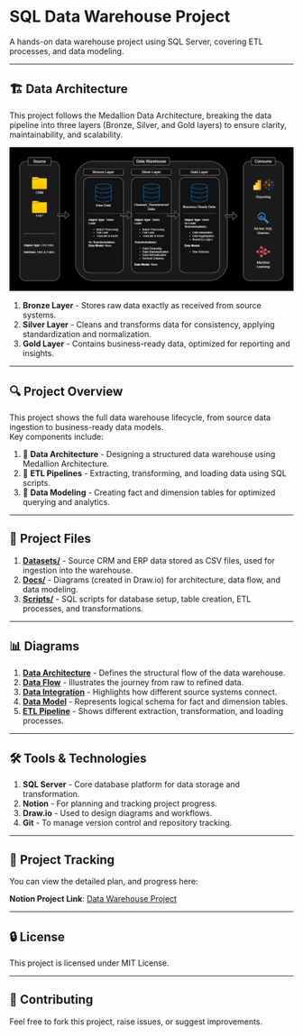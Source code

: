 # SQL Data Warehouse Project
A hands-on data warehouse project using SQL Server, covering ETL processes, and data modeling.

---

## 🏗️ Data Architecture
This project follows the Medallion Data Architecture, breaking the data pipeline into three layers (Bronze, Silver, and Gold layers) to ensure clarity, maintainability, and scalability.

![data architecture](https://github.com/k178412/sql-data-warehouse-project/blob/main/docs/data%20architecture.png)

1. **Bronze Layer** - Stores raw data exactly as received from source systems.
2. **Silver Layer** - Cleans and transforms data for consistency, applying standardization and normalization.
3. **Gold Layer** - Contains business-ready data, optimized for reporting and insights.

---

## 🔍 Project Overview
This project shows the full data warehouse lifecycle, from source data ingestion to business-ready data models.  
Key components include:

1. 🧱 **Data Architecture** - Designing a structured data warehouse using Medallion Architecture.
2. 🔄 **ETL Pipelines** - Extracting, transforming, and loading data using SQL scripts.
3. 🧮 **Data Modeling** - Creating fact and dimension tables for optimized querying and analytics.

---

## 📂 Project Files

1. [**Datasets/**](https://github.com/k178412/sql-data-warehouse-project/tree/main/datasets) - Source CRM and ERP data stored as CSV files, used for ingestion into the warehouse.
2. [**Docs/**](https://github.com/k178412/sql-data-warehouse-project/tree/main/docs) - Diagrams (created in Draw.io) for architecture, data flow, and data modeling.
3. [**Scripts/**](https://github.com/k178412/sql-data-warehouse-project/tree/main/scripts) - SQL scripts for database setup, table creation, ETL processes, and transformations.

---

## 📊 Diagrams

1. [**Data Architecture**](https://github.com/k178412/sql-data-warehouse-project/blob/main/docs/data%20architecture.png) - Defines the structural flow of the data warehouse.
2. [**Data Flow**](https://github.com/k178412/sql-data-warehouse-project/blob/main/docs/data%20flow.png) - Illustrates the journey from raw to refined data.
3. [**Data Integration**](https://github.com/k178412/sql-data-warehouse-project/blob/main/docs/data%20integration.png) - Highlights how different source systems connect.
4. [**Data Model**](https://github.com/k178412/sql-data-warehouse-project/blob/main/docs/data%20model.png) - Represents logical schema for fact and dimension tables.
5. [**ETL Pipeline**](https://github.com/k178412/sql-data-warehouse-project/blob/main/docs/etl.png) - Shows different extraction, transformation, and loading processes.

---

## 🛠️ Tools & Technologies

1. **SQL Server** - Core database platform for data storage and transformation.
2. **Notion** - For planning and tracking project progress.
3. **Draw.io** - Used to design diagrams and workflows.
4. **Git** - To manage version control and repository tracking.

---

## 📌 Project Tracking

You can view the detailed plan, and progress here:

**Notion Project Link**: [Data Warehouse Project](https://glimmer-ricotta-2b2.notion.site/Data-Warehouse-Project-1ee49f37ed3480e1812dc7b441fb2b11?pvs=4)

---

## 🔒 License
This project is licensed under MIT License.

---

## 🤝 Contributing
Feel free to fork this project, raise issues, or suggest improvements.

